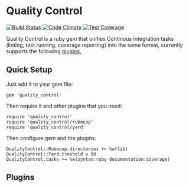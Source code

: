 Quality Control
===============
[![Build Status](https://travis-ci.org/gdotdesign/quality-control.svg?branch=master)](https://travis-ci.org/gdotdesign/quality-control)
[![Code Climate](https://codeclimate.com/github/gdotdesign/quality-control/badges/gpa.svg)](https://codeclimate.com/github/gdotdesign/quality-control)
[![Test Coverage](https://codeclimate.com/github/gdotdesign/quality-control/badges/coverage.svg)](https://codeclimate.com/github/gdotdesign/quality-control)

Quality Control is a ruby gem that unifies Continous Integration tasks (linting, test running, coverage reporting) into the same format, currently supports the following [plugins.](#plugins)

## Quick Setup
Just add it to your gem file:
```
gem 'quality_control'
```

Then require it and other plugins that you need:
```
require 'quality_control'
require 'quality_control/rubocop'
require 'quality_control/yard'
```

Then configure gem and the plugins:
```
QualityControl::Rubocop.directories += %w(lib)
QualityControl::Yard.treshold = 98
QualityControl.tasks += %w(syntax:ruby documentation:coverage)
```

## Plugins
